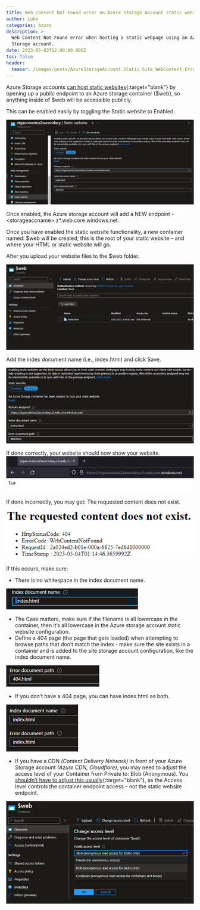 ```yaml
---
title: Web Content Not Found error on Azure Storage Account static website
author: Luke
categories: Azure
description: >-
  Web Content Not Found error when hosting a static webpage using an Azure
  Storage account.
date: 2023-05-03T12:00:00.000Z
toc: false
header:
  teaser: /images/posts/AzureStorageAccount_Static_Site_WebContent_Error.png
---
```


Azure Storage accounts [can host static websites](https://learn.microsoft.com/azure/storage/blobs/storage-blob-static-website?WT.mc_id=AZ-MVP-5004796){:target="blank"} by opening up a public endpoint to an Azure storage
container ($web), so anything inside of $web will be accessible publicly.

This can be enabled easily by toggling the Static website to Enabled.

![Azure Storage Account - Static website](/images/posts/AzureStorageAccount_Static_Site_WebContent_Config.png "Azure Storage Account - Static website")

Once enabled, the Azure storage account will add a NEW endpoint - \<storageaccname>.z\*.web.core.windows.net.

Once you have enabled the static website functionality, a new container named: $web will be created; this is the root of your static website – and where your HTML or static website will go.

After you upload your website files to the $web folder.

![Azure Storage Account - $web container](/images/posts/AzureStorageAccount_Static_Site_WebContent_WebContainer.png "Azure Storage Account - $web container")

Add the index document name (i.e., index.html) and click Save.

![Azure Storage Account - Static Website primary endpoint](/images/posts/AzureStorageAccount_Static_Site_WebContent_PrimaryEndpoint.png "Azure Storage Account - Static Website primary endpoint")

If done correctly, your website should now show your website.![Azure Storage account static websitev](/images/posts/AzureStorageAccount_Static_Site_WebContent_Website.png "Azure Storage account static website")

If done incorrectly, you may get: The requested content does not exist.

![The requested content does not exist](/images/posts/AzureStorageAccount_Static_Site_WebContent_Error.png "The requested content does not exist")

If this occurs, make sure:

* There is no whitespace in the index document name.

![Azure storage account - index.html](/images/posts/AzureStorageAccount_Static_Site_WebContent_Filenamespace.png "Azure storage account - index.html")

* The Case matters, make sure if the filename is all lowercase in the container, then it’s all lowercase in the Azure storage account static website configuration.
* Define a 404 page (the page that gets loaded) when attempting to browse paths that don’t match the index - make sure the site exists in a container and is added to the site storage account configuration,
  like the index document name.

![404.html](/images/posts/AzureStorageAccount_Static_Site_WebContent_404filename.png "404.html")

* If you don’t have a 404 page, you can have   index.html as both.

![Azure static web site - filenames](/images/posts/AzureStorageAccount_Static_Site_WebContent_bothfiles.png "Azure static web site - filenames")

* If you have a CDN _(Content Delivery Network)_
  in front of your Azure Storage account _(Azure CDN, Cloudflare)_, you may need to adjust the access level of your Container from Private to: Blob (Anonymous).
  You [shouldn’t have to adjust this usually](https://learn.microsoft.com/azure/storage/blobs/storage-blob-static-website?WT.mc_id=AZ-MVP-5004796#impact-of-setting-the-access-level-on-the-web-container){:target="blank"}, as the Access level controls the container endpoint access – not the static website endpoint.

![Azure storage account - blob access level](/images/posts/AzureStorageAccount_Static_Site_WebContent_containeraccesslevel.png "Azure storage account - blob access level")
